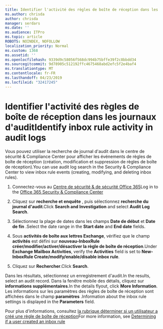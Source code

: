 ```yaml
---
title: Identifier l'activité des règles de boîte de réception dans les journaux d'audit
ms.author: chrisda
author: chrisda
manager: serdars
ms.date: ''
ms.audience: ITPro
ms.topic: article
ROBOTS: NOINDEX, NOFOLLOW
localization_priority: Normal
ms.custom: 1368
ms.assetid: ''
ms.openlocfilehash: 9339d9c58056f568dc994b75bffe39f2c8bbdd34
ms.sourcegitcommit: 9d78905c512192ffc4675468abd2efc5f2e4baf4
ms.translationtype: MT
ms.contentlocale: fr-FR
ms.lasthandoff: 04/23/2019
ms.locfileid: "32417245"
---
```

# <a name="identify-inbox-rule-activity-in-audit-logs"></a><span data-ttu-id="f80b1-102">Identifier l'activité des règles de boîte de réception dans les journaux d'audit</span><span class="sxs-lookup"><span data-stu-id="f80b1-102">Identify inbox rule activity in audit logs</span></span>

<span data-ttu-id="f80b1-103">Vous pouvez utiliser la recherche de journal d'audit dans le centre de sécurité & Compliance Center pour afficher les événements de règles de boîte de réception (création, modification et suppression de règles de boîte de réception).</span><span class="sxs-lookup"><span data-stu-id="f80b1-103">You can use audit log search in the Security & Compliance Center to view inbox rule events (creating, modifying, and deleting inbox rules).</span></span>

1. <span data-ttu-id="f80b1-104">Connectez-vous au [Centre de sécurité & de sécurité Office 365](https://protection.office.com/)</span><span class="sxs-lookup"><span data-stu-id="f80b1-104">Log in to the [Office 365 Security & Compliance Center](https://protection.office.com/)</span></span>

2. <span data-ttu-id="f80b1-105">Cliquez sur **recherche et enquête** , puis sélectionnez **recherche du journal d'audit**.</span><span class="sxs-lookup"><span data-stu-id="f80b1-105">Click **Search and Investigation** and select **Audit Log Search**.</span></span>

3. <span data-ttu-id="f80b1-106">Sélectionnez la plage de dates dans les champs **Date de début** et **Date de fin** .</span><span class="sxs-lookup"><span data-stu-id="f80b1-106">Select the date range in the **Start date** and **End date** fields.</span></span>

4. <span data-ttu-id="f80b1-107">Sous **activités de boîte aux lettres Exchange**, vérifiez que le champ **activités** est défini sur **nouveau-InboxRule créer/modifier/activer/désactiver la règle de boîte de réception**.</span><span class="sxs-lookup"><span data-stu-id="f80b1-107">Under **Exchange Mailbox Activities**, verify the **Activities** field is set to **New-InboxRule Create/modify/enable/disable inbox rule**.</span></span>

5. <span data-ttu-id="f80b1-108">Cliquez sur **Rechercher**.</span><span class="sxs-lookup"><span data-stu-id="f80b1-108">Click **Search**.</span></span>

<span data-ttu-id="f80b1-109">Dans les résultats, sélectionnez un enregistrement d'audit.</span><span class="sxs-lookup"><span data-stu-id="f80b1-109">In the results, select an audit record.</span></span> <span data-ttu-id="f80b1-110">Dans la fenêtre mobile des détails, cliquez sur **informations supplémentaires**.</span><span class="sxs-lookup"><span data-stu-id="f80b1-110">In the details flyout, click **More Information**.</span></span> <span data-ttu-id="f80b1-111">Les informations sur les paramètres des règles de boîte de réception sont affichées dans le champ **paramètres** .</span><span class="sxs-lookup"><span data-stu-id="f80b1-111">Information about the inbox rule settings is displayed in the **Parameters** field.</span></span>

<span data-ttu-id="f80b1-112">Pour plus d'informations, consultez [la rubrique déterminer si un utilisateur a créé une règle de boîte de réception](https://docs.microsoft.com//office365/securitycompliance/auditing-troubleshooting-scenarios#determining-if-a-user-created-an-inbox-rule)</span><span class="sxs-lookup"><span data-stu-id="f80b1-112">For more information, see [Determining if a user created an inbox rule](https://docs.microsoft.com//office365/securitycompliance/auditing-troubleshooting-scenarios#determining-if-a-user-created-an-inbox-rule)</span></span>
